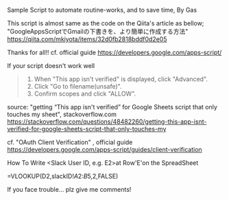


Sample Script to automate routine-works, and to save time, By Gas

This script is almost same as the code on the Qiita's article as bellow;
 "GoogleAppsScriptでGmailの下書きを、より簡単に作成する方法"
https://qiita.com/mkiyota/items/32d0fb2818bddf0d2e05

Thanks for all!!
cf. official guide
https://developers.google.com/apps-script/

If your script doesn't work well
>1. When "This app isn't verified" is displayed, click "Advanced".
>2. Click "Go to filename(unsafe)".
>3. Confirm scopes and click "ALLOW".

source: "getting “This app isn't verified” for Google Sheets script that only touches my sheet", stackoverflow.com
https://stackoverflow.com/questions/48482260/getting-this-app-isnt-verified-for-google-sheets-script-that-only-touches-my


cf. "OAuth Client Verification" , official guide
https://developers.google.com/apps-script/guides/client-verification


How To Write <Slack User ID, e.g. E2>at Row'E'on the SpreadSheet

=VLOOKUP(D2,slackID!$A$2:$B$5,2,FALSE)


If you face trouble...
plz give me comments!

